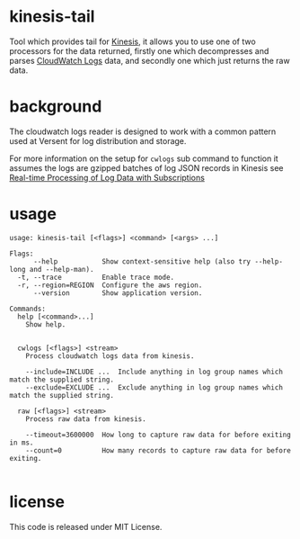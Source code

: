 # kinesis-tail

Tool which provides tail for [Kinesis](https://aws.amazon.com/kinesis/streams/), it allows you to use one of two processors for the data returned, firstly one which decompresses and parses [CloudWatch Logs](http://docs.aws.amazon.com/AmazonCloudWatch/latest/logs/WhatIsCloudWatchLogs.html) data, and secondly one which just returns the raw data.

# background

The cloudwatch logs reader is designed to work with a common pattern used at Versent for log distribution and storage.

For more information on the setup for `cwlogs` sub command to function it assumes the logs are gzipped batches of log JSON records in Kinesis see [Real-time Processing of Log Data with Subscriptions](http://docs.aws.amazon.com/AmazonCloudWatch/latest/logs/CreateDestination.html)

# usage

```
usage: kinesis-tail [<flags>] <command> [<args> ...]

Flags:
      --help           Show context-sensitive help (also try --help-long and --help-man).
  -t, --trace          Enable trace mode.
  -r, --region=REGION  Configure the aws region.
      --version        Show application version.

Commands:
  help [<command>...]
    Show help.


  cwlogs [<flags>] <stream>
    Process cloudwatch logs data from kinesis.

    --include=INCLUDE ...  Include anything in log group names which match the supplied string.
    --exclude=EXCLUDE ...  Exclude anything in log group names which match the supplied string.

  raw [<flags>] <stream>
    Process raw data from kinesis.

    --timeout=3600000  How long to capture raw data for before exiting in ms.
    --count=0          How many records to capture raw data for before exiting.


```

# license

This code is released under MIT License.

